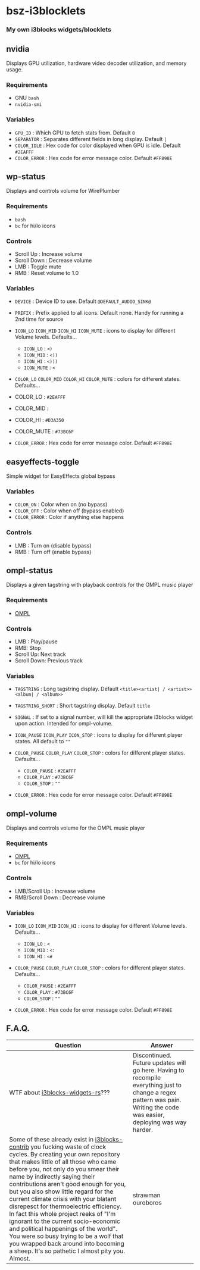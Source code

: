 # bsz-i3blocklets
### My own i3blocks widgets/blocklets

## nvidia
Displays GPU utilization, hardware video decoder utilization, and memory usage.

### Requirements
  * GNU `bash`
  * `nvidia-smi`

### Variables
  * `GPU_ID` : Which GPU to fetch stats from. Default `0`
  * `SEPARATOR` : Separates different fields in long display. Default `|`
  * `COLOR_IDLE` : Hex code for color displayed when GPU is idle. Default `#2EAFFF`
  * `COLOR_ERROR` : Hex code for error message color. Default `#FF898E`

## wp-status
Displays and controls volume for WirePlumber

### Requirements
  * `bash`
  * `bc` for hi/lo icons

### Controls
  * Scroll Up : Increase volume
  * Scroll Down : Decrease volume
  * LMB : Toggle mute
  * RMB : Reset volume to 1.0

### Variables
  * `DEVICE` : Device ID to use. Default `@DEFAULT_AUDIO_SINK@`
  * `PREFIX` : Prefix applied to all icons. Default none. Handy for running a 2nd time for source

  * `ICON_LO` `ICON_MID` `ICON_HI` `ICON_MUTE` : icons to display for different Volume levels. Defaults...
    * `ICON_LO` : `<) `
    * `ICON_MID` : `<)) `
    * `ICON_HI` : `<))) `
    * `ICON_MUTE` : `< `

  * `COLOR_LO` `COLOR_MID` `COLOR_HI` `COLOR_MUTE` : colors for different states. Defaults...
  * COLOR_LO : `#2EAFFF`
  * COLOR_MID : ` `
  * COLOR_HI : `#D3A350`
  * COLOR_MUTE : `#73BC6F`

  * `COLOR_ERROR` : Hex code for error message color. Default `#FF898E`

## easyeffects-toggle
Simple widget for EasyEffects global bypass

### Variables
  * `COLOR_ON` : Color when on (no bypass)
  * `COLOR_OFF` :  Color when off (bypass enabled)
  * `COLOR_ERROR` : Color if anything else happens

### Controls
  * LMB : Turn on (disable bypass)
  * RMB : Turn off (enable bypass)

## ompl-status
Displays a given tagstring with playback controls for the OMPL music player

### Requirements
  * [OMPL](https://github.com/Beinsezii/ompl)

### Controls
  * LMB : Play/pause
  * RMB: Stop
  * Scroll Up: Next track
  * Scroll Down: Previous track

### Variables
  * `TAGSTRING` : Long tagstring display. Default `<title><artist| / <artist>><album| / <album>>`
  * `TAGSTRING_SHORT` : Short tagstring display. Default `title`

  * `SIGNAL` : If set to a signal number, will kill the appropriate i3blocks widget upon action. Intended for ompl-volume.

  * `ICON_PAUSE` `ICON_PLAY` `ICON_STOP` : icons to display for different player states. All default to `""`

  * `COLOR_PAUSE` `COLOR_PLAY` `COLOR_STOP` : colors for different player states. Defaults...
    * `COLOR_PAUSE` : `#2EAFFF`
    * `COLOR_PLAY` : `#73BC6F`
    * `COLOR_STOP` : `""`

  * `COLOR_ERROR` : Hex code for error message color. Default `#FF898E`

## ompl-volume
Displays and controls volume for the OMPL music player

### Requirements
  * [OMPL](https://github.com/Beinsezii/ompl)
  * `bc` for hi/lo icons

### Controls
  * LMB/Scroll Up : Increase volume
  * RMB/Scroll Down : Decrease volume

### Variables
  * `ICON_LO` `ICON_MID` `ICON_HI` : icons to display for different Volume levels. Defaults...
    * `ICON_LO` : `< `
    * `ICON_MID` : `<: `
    * `ICON_HI` : `<# `

  * `COLOR_PAUSE` `COLOR_PLAY` `COLOR_STOP` : colors for different player states. Defaults...
    * `COLOR_PAUSE` : `#2EAFFF`
    * `COLOR_PLAY` : `#73BC6F`
    * `COLOR_STOP` : `""`

  * `COLOR_ERROR` : Hex code for error message color. Default `#FF898E`


## F.A.Q.
Question|Answer
---|---
WTF about [i3blocks-widgets-rs](https://github.com/Beinsezii/i3blocks-widgets-rs)???|Discontinued. Future updates will go here. Having to recompile everything just to change a regex pattern was pain. Writing the code was easier, deploying was way harder.
Some of these already exist in [i3blocks-contrib](https://github.com/vivien/i3blocks-contrib) you fucking waste of clock cycles. By creating your own repository that makes little of all those who came before you, not only do you smear their name by indirectly saying their contributions aren't good enough for you, but you also show little regard for the current climate crisis with your blatant disrepesct for thermoelectric efficiency. In fact this whole project reeks of "I'm ignorant to the current socio-economic and political happenings of the world". You were so busy trying to be a wolf that you wrapped back around into becoming a sheep. It's so pathetic I almost pity you. Almost.|strawman ouroboros
